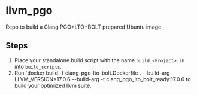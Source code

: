 # llvm_pgo

Repo to build a Clang PGO+LTO+BOLT prepared Ubuntu image

## Steps

1. Place your standalone build script with the name `build_<Project>.sh` into `build_scripts`.
2. Run `docker build -f clang-pgo-lto-bolt.Dockerfile . --build-arg LLVM_VERSION=17.0.6 --build-arg <Project> -t clang_pgo_lto_bolt_ready:17.0.6 to build your optimized llvm suite.
